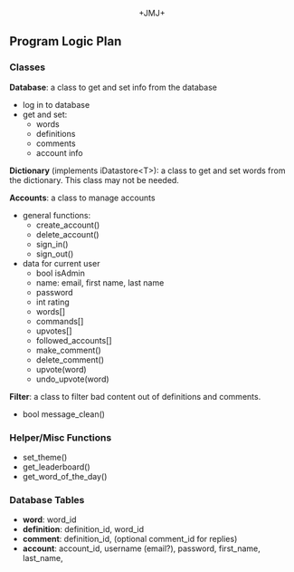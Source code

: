 <p align="center">+JMJ+</p>

## Program Logic Plan

### Classes

**Database**: a class to get and set info from the database
- log in to database
- get and set: 
  - words
  - definitions
  - comments
  - account info

**Dictionary** (implements iDatastore\<T\>): a class to get and set words from the dictionary. This class may not be needed.

**Accounts**: a class to manage accounts
- general functions:
  - create_account()
  - delete_account()
  - sign_in()
  - sign_out()
- data for current user
  - bool isAdmin
  - name: email, first name, last name
  - password
  - int rating
  - words[]
  - commands[]
  - upvotes[]
  - followed_accounts[]
  - make_comment()
  - delete_comment()
  - upvote(word)
  - undo_upvote(word)

**Filter**: a class to filter bad content out of definitions and comments.
- bool message_clean()

### Helper/Misc Functions
- set_theme()
- get_leaderboard()
- get_word_of_the_day()

### Database Tables
- **word**: word_id
- **definition**: definition_id, word_id
- **comment**: definition_id, (optional comment_id for replies)
- **account**: account_id, username (email?), password, first_name, last_name, 
